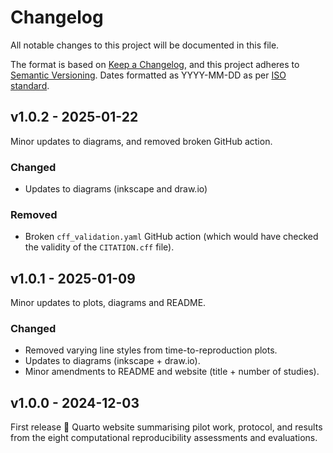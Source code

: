 # Changelog

All notable changes to this project will be documented in this file.

The format is based on [Keep a Changelog](https://keepachangelog.com/en/1.1.0/),
and this project adheres to [Semantic Versioning](https://semver.org/spec/v2.0.0.html). Dates formatted as YYYY-MM-DD as per [ISO standard](https://www.iso.org/iso-8601-date-and-time-format.html).

## v1.0.2 - 2025-01-22

Minor updates to diagrams, and removed broken GitHub action.

### Changed

* Updates to diagrams (inkscape and draw.io)

### Removed

* Broken `cff_validation.yaml` GitHub action (which would have checked the validity of the `CITATION.cff` file).

## v1.0.1 - 2025-01-09

Minor updates to plots, diagrams and README.

### Changed

* Removed varying line styles from time-to-reproduction plots.
* Updates to diagrams (inkscape + draw.io).
* Minor amendments to README and website (title + number of studies).

## v1.0.0 - 2024-12-03

First release 🌱 Quarto website summarising pilot work, protocol, and results from the eight computational reproducibility assessments and evaluations.
